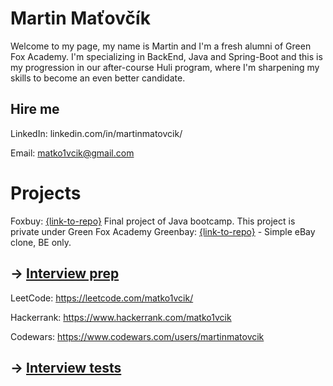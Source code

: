 # Martin Maťovčík

Welcome to my page, my name is Martin and I'm a fresh alumni of Green Fox Academy. I'm specializing in BackEnd, Java and Spring-Boot and this is my progression in our after-course Huli program, where I'm sharpening my skills to become an even better candidate.

## Hire me
LinkedIn: linkedin.com/in/martinmatovcik/

Email: matko1vcik@gmail.com

# Projects
Foxbuy: [{link-to-repo}](https://github.com/green-fox-academy/aureus-foxbuy-dd) Final project of Java bootcamp. This project is private under Green Fox Academy
Greenbay: [{link-to-repo}](https://github.com/martinmatovcik/greenbay) - Simple eBay clone, BE only.

## &rarr; [Interview prep](https://github.com/green-fox-academy/teaching-materials/tree/master/interview)
LeetCode: https://leetcode.com/matko1vcik/

Hackerrank: https://www.hackerrank.com/matko1vcik

Codewars: https://www.codewars.com/users/martinmatovcik

## &rarr; [Interview tests](https://github.com/green-fox-academy/teaching-materials/tree/master/project-phase/tech-interview-tests)


